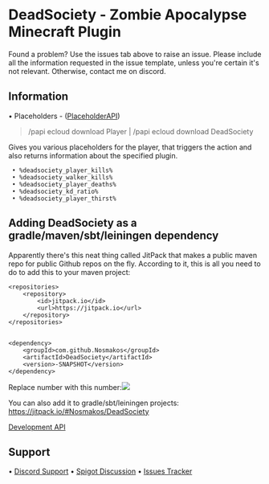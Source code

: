 
# DeadSociety - Zombie Apocalypse Minecraft Plugin


Found a problem? Use the issues tab above to raise an issue. Please include all the information requested in the issue template, unless you're certain it's not relevant. Otherwise, contact me on discord.

## Information

• Placeholders - ([PlaceholderAPI](https://github.com/PlaceholderAPI/PlaceholderAPI/wiki/Placeholders#plugin))
 
  > /papi ecloud download Player | /papi ecloud download DeadSociety
   
 Gives you various placeholders for the player, that triggers the action and also returns information about the specified plugin.
 
 ```
  • %deadsociety_player_kills% 
  • %deadsociety_walker_kills% 
  • %deadsociety_player_deaths% 
  • %deadsociety_kd_ratio%
  • %deadsociety_player_thirst%
```

## Adding DeadSociety as a gradle/maven/sbt/leiningen dependency

Apparently there's this neat thing called JitPack  that makes a public maven repo for public Github repos on the fly. According to it, this is all you need to do to add this to your maven project:

	<repositories>
		<repository>
		    <id>jitpack.io</id>
		    <url>https://jitpack.io</url>
		</repository>
	</repositories>
	

	<dependency>
	    <groupId>com.github.Nosmakos</groupId>
	    <artifactId>DeadSociety</artifactId>
	    <version>-SNAPSHOT</version>
	</dependency>
	
	
Replace <version> number with this number:[![](https://jitpack.io/v/Nosmakos/DeadSociety.svg)](https://jitpack.io/#Nosmakos/DeadSociety)

You can also add it to gradle/sbt/leiningen projects: https://jitpack.io/#Nosmakos/DeadSociety

[Development API](https://github.com/Nosmakos/DeadSociety/wiki/Development-API)

## Support

• [Discord Support](https://discordapp.com/invite/9v7BsVv)
• [Spigot Discussion](https://www.spigotmc.org/threads/283082/)
• [Issues Tracker](https://github.com/Nosmakos/DeadSociety/issues)

